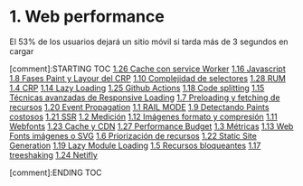 # 1. Web performance

El 53% de los usuarios dejará un sitio móvil si tarda más de 3 segundos
en cargar


[comment]:STARTING TOC
[1.26 Cache con service Worker](<./content/1.26 Cache con service Worker.md>)
[1.16 Javascript](<./content/1.16 Javascript.md>)
[1.8 Fases Paint y Layour del CRP](<./content/1.8 Fases Paint y Layour del CRP.md>)
[1.10 Complejidad de selectores](<./content/1.10 Complejidad de selectores.md>)
[1.28 RUM](<./content/1.28 RUM.md>)
[1.4 CRP](<./content/1.4 CRP.md>)
[1.14 Lazy Loading](<./content/1.14 Lazy Loading.md>)
[1.25 Github Actions](<./content/1.25 Github Actions.md>)
[1.18 Code splitting](<./content/1.18 Code splitting.md>)
[1.15 Técnicas avanzadas de Responsive Loading](<./content/1.15 Técnicas avanzadas de Responsive Loading.md>)
[1.7 Preloading y fetching de recursos](<./content/1.7 Preloading y fetching de recursos.md>)
[1.20 Event Propagation](<./content/1.20 Event Propagation.md>)
[1.1 RAIL MODE](<./content/1.1 RAIL MODE.md>)
[1.9 Detectando Paints costosos](<./content/1.9 Detectando Paints costosos.md>)
[1.21 SSR](<./content/1.21 SSR.md>)
[1.2 Medición](<./content/1.2 Medición.md>)
[1.12 Imágenes formato y compresión](<./content/1.12 Imágenes formato y compresión.md>)
[1.11 Webfonts](<./content/1.11 Webfonts.md>)
[1.23 Cache y CDN](<./content/1.23 Cache y CDN.md>)
[1.27 Performance Budget](<./content/1.27 Performance Budget.md>)
[1.3 Métricas](<./content/1.3 Métricas.md>)
[1.13 Web Fonts imágenes o SVG](<./content/1.13 Web Fonts imágenes o SVG.md>)
[1.6 Priorización de recursos](<./content/1.6 Priorización de recursos.md>)
[1.22 Static Site Generation](<./content/1.22 Static Site Generation.md>)
[1.19 Lazy Module Loading](<./content/1.19 Lazy Module Loading.md>)
[1.5 Recursos bloqueantes](<./content/1.5 Recursos bloqueantes.md>)
[1.17 treeshaking](<./content/1.17 treeshaking.md>)
[1.24 Netifly](<./content/1.24 Netifly.md>)

[comment]:ENDING TOC